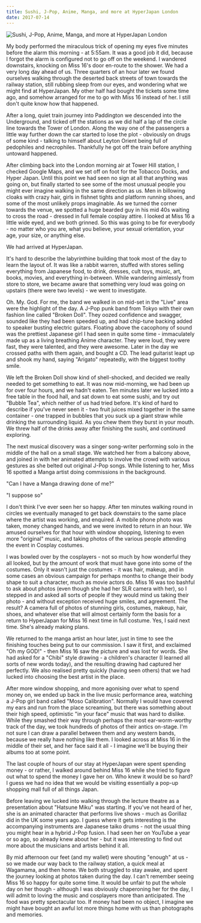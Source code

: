 ```yaml
---
title: Sushi, J-Pop, Anime, Manga, and more at HyperJapan London
date: 2017-07-14
---
```


![Sushi, J-Pop, Anime, Manga, and more at HyperJapan London](https://source.unsplash.com/03UCoidYvXw/1600x900)

My body performed the miraculous trick of opening my eyes five minutes before the alarm this morning - at 5:55am. It was a good job it did, because I forgot the alarm is configured not to go off on the weekend. I wandered downstairs, knocking on Miss 16's door en-route to the shower. We had a very long day ahead of us. Three quarters of an hour later we found ourselves walking through the deserted back streets of town towards the railway station, still rubbing sleep from our eyes, and wondering what we might find at HyperJapan. My other half had bought the tickets some time ago, and somehow arranged for me to go with Miss 16 instead of her. I still don't quite know how that happened.

After a long, quiet train journey into Paddington we descended into the Underground, and ticked off the stations as we did half a lap of the circle line towards the Tower of London. Along the way one of the passengers a little way further down the car started to lose the plot - obviously on drugs of some kind - talking to himself about Leyton Orient being full of pedophiles and necrophiles. Thankfully he got off the train before anything untoward happened.

After climbing back into the London morning air at Tower Hill station, I checked Google Maps, and we set off on foot for the Tobacco Docks, and Hyper Japan. Until this point we had seen no sign at all that anything was going on, but finally started to see some of the most unusual people you might ever imagine walking in the same direction as us. Men in billowing cloaks with crazy hair, girls in fishnet tights and platform running shoes, and some of the most unlikely props imaginable. As we turned the corner towards the venue, we spotted a huge bearded guy in his mid 40s waiting to cross the road - dressed in full  female cosplay attire. I looked at Miss 16 a little wide eyed, and we both grinned. So this was going to be for everybody - no matter who you are, what you believe, your sexual orientation, your age, your size, or anything else.

We had arrived at HyperJapan.

It's hard to describe the labyrinthine building that took most of the day to learn the layout of. It was like a rabbit warren, stuffed with stores selling everything from Japanese food, to drink, dresses, cult toys, music, art, books, movies, and everything in-between. While wandering aimlessly from store to store, we became aware that something very loud was going on upstairs (there were two levels) - we went to investigate.

Oh. My. God. For me, the band we walked in on mid-set in the "Live" area were the highlight of the day. A J-Pop punk band from Tokyo with their own fashion line called "Broken Doll". They oozed confidence and swagger, sounded like they had been speeded up, and had chip-tune backing added to speaker busting electric guitars. Floating above the cacophony of sound was the prettiest Japanese girl I had seen in quite some time - immaculately made up as a living breathing Anime character. They were loud, they were fast, they were talented, and they were  awesome. Later in the day we crossed paths with them again, and bought a CD. The lead guitarist leapt up and shook my hand, saying "Arigato" repeatedly, with the biggest toothy smile.

We left the Broken Doll show kind of shell-shocked, and decided we really needed to get something to eat. It was now mid-morning, we had been up for over four hours, and we hadn't eaten. Ten minutes later we lucked into a free table in the food hall, and sat down to eat some sushi, and try out "Bubble Tea", which neither of us had tried before. It's kind of hard to describe if you've never seen it - two fruit juices mixed together in the same container - one trapped in bubbles that you suck up a giant straw while drinking the surrounding liquid. As you chew them they burst in your mouth. We threw half of the drinks away after finishing the sushi, and continued exploring.

The next musical discovery was a singer song-writer performing solo in the middle of the hall on a small stage. We watched her from a balcony above, and joined in with her animated attempts to involve the crowd with various gestures as she belted out original J-Pop songs. While listening to her, Miss 16 spotted a Manga artist doing commissions in the background.

"Can I have a Manga drawing done of me?"

"I suppose so"

I don't think I've ever seen her so happy. After ten minutes walking round in circles we eventually managed to get back downstairs to the same place where the artist was working, and enquired. A mobile phone photo was taken, money changed hands, and we were invited to return in an hour. We amused ourselves for that hour with window shopping, listening to even more "original" music, and taking photos of the various people attending the event in Cosplay costumes.

I was bowled over by the cosplayers - not so much by how wonderful they all looked, but by the amount of work that must have gone into some of the costumes. Only it wasn't just the costumes - it was hair, makeup, and in some cases an obvious campaign for perhaps months to change their body shape to suit a character, much as movie actors do. Miss 16 was too bashful to ask about photos (even though she had her SLR camera with her), so I stepped in and asked all sorts of people if they would mind us taking their photo - and without exception received huge smiles, and agreement. The result? A camera full of photos of stunning girls, costumes, makeup, hair, shoes, and whatever else that will almost certainly form the basis for a return to HyperJapan for Miss 16 next time in full costume. Yes, I said next time. She's already making plans.

We returned to the manga artist an hour later, just in time to see the finishing touches being put to our commission. I saw it first, and exclaimed "Oh my GOD!" - then Miss 16 saw the picture and was lost for words. She had asked for a "Chibi" style drawing - a children's character (I learned all sorts of new words today), and the resulting drawing had captured her perfectly. We also realised pretty quickly (having seen others) that we had lucked into choosing the best artist in the place.

After more window shopping, and more agonising over what to spend money on, we ended up back in the live music performance area, watching a J-Pop girl band called "Moso Calibration". Normally I would have covered my ears and run from the place screaming, but there was something about their high speed, optimistic "in your face" music that was hard to dislike. While they smashed their way through perhaps the most ear-worm-worthy track of the day, we took hundreds of photos of their antics on-stage. I'm not sure I can draw a parallel between them and any western bands, because we really have nothing like them. I looked across at Miss 16 in the middle of their set, and her face said it all - I imagine we'll be buying their albums too at some point.

The last couple of hours of our stay at HyperJapan were spent spending money - or rather, I walked around behind Miss 16 while she tried to figure out what to spend the money I gave her on. Who knew it would be so hard? I guess we had no idea that we would be visiting essentially a pop-up shopping mall full of all things Japan.

Before leaving we lucked into walking through the lecture theatre as a presentation about "Hatsune Miku" was starting. If you've not heard of her, she is an animated character that performs live shows - much as Gorillaz did in the UK some years ago. I guess where it gets interesting is the accompanying instruments are Japanese taiko drums - not the usual thing you might hear in a hybrid J-Pop fusion. I had seen her on YouTube a year or so ago, so already knew about her - but it was interesting to find out more about the musicians and artists behind it all.

By mid afternoon our feet (and my wallet) were shouting "enough" at us - so we made our way back to the railway station, a quick meal at Wagamama, and then home. We both struggled to stay awake, and spent the journey looking at photos taken during the day. I can't remember seeing Miss 16 so happy for quite some time. It would be unfair to put the whole day on her though - although I was obviously chaperoning her for the day, I will admit to loving the music and cosplayers more than anticipated. The food was pretty spectacular too. If money had been no object, I imagine we might have bought an awful lot more things home with us than photographs and memories.